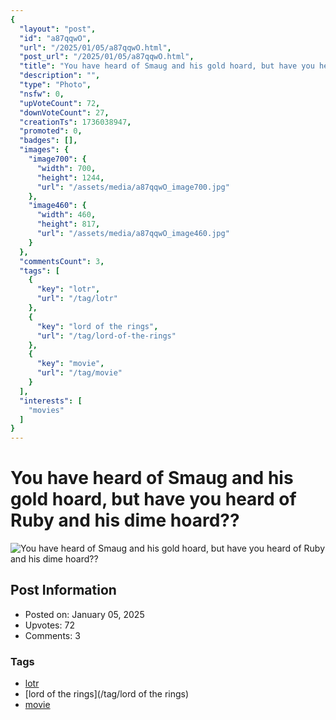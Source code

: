 ```yaml
---
{
  "layout": "post",
  "id": "a87qqwO",
  "url": "/2025/01/05/a87qqwO.html",
  "post_url": "/2025/01/05/a87qqwO.html",
  "title": "You have heard of Smaug and his gold hoard, but have you heard of Ruby and his dime hoard??",
  "description": "",
  "type": "Photo",
  "nsfw": 0,
  "upVoteCount": 72,
  "downVoteCount": 27,
  "creationTs": 1736038947,
  "promoted": 0,
  "badges": [],
  "images": {
    "image700": {
      "width": 700,
      "height": 1244,
      "url": "/assets/media/a87qqwO_image700.jpg"
    },
    "image460": {
      "width": 460,
      "height": 817,
      "url": "/assets/media/a87qqwO_image460.jpg"
    }
  },
  "commentsCount": 3,
  "tags": [
    {
      "key": "lotr",
      "url": "/tag/lotr"
    },
    {
      "key": "lord of the rings",
      "url": "/tag/lord-of-the-rings"
    },
    {
      "key": "movie",
      "url": "/tag/movie"
    }
  ],
  "interests": [
    "movies"
  ]
}
---
```


# You have heard of Smaug and his gold hoard, but have you heard of Ruby and his dime hoard??

![You have heard of Smaug and his gold hoard, but have you heard of Ruby and his dime hoard??](/assets/media/a87qqwO_image700.jpg)

## Post Information

- Posted on: January 05, 2025
- Upvotes: 72
- Comments: 3

### Tags

- [lotr](/tag/lotr)
- [lord of the rings](/tag/lord of the rings)
- [movie](/tag/movie)
